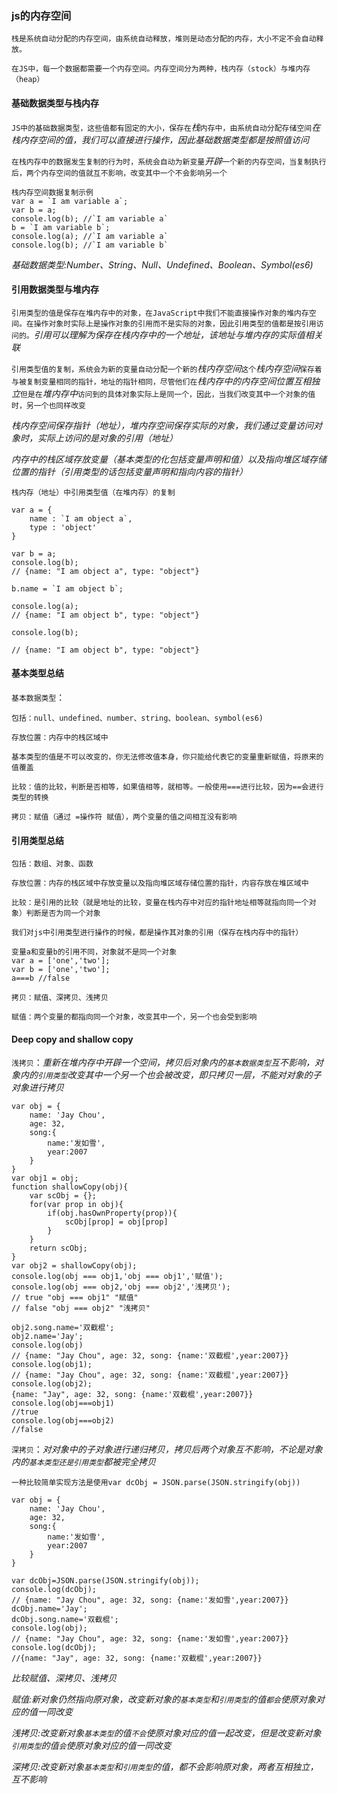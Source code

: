 ### js的内存空间
`栈是系统自动分配的内存空间，由系统自动释放，堆则是动态分配的内存，大小不定不会自动释放。`

`在JS中，每一个数据都需要一个内存空间。内存空间分为两种，栈内存（stock）与堆内存（heap）`
#### 基础数据类型与栈内存
`JS中的基础数据类型，这些值都有固定的大小，保存在`*栈*`内存中，由系统自动分配存储空间`*在栈内存空间的值，我们可以直接进行操作，因此基础数据类型都是按照值访问*

`在栈内存中的数据发生复制的行为时，系统会自动为新变量`*开辟*`一个新的内存空间，当复制执行后，两个内存空间的值就互不影响，改变其中一个不会影响另一个`
```
栈内存空间数据复制示例
var a = `I am variable a`;
var b = a; 
console.log(b); //`I am variable a`
b = `I am variable b`;
console.log(a); //`I am variable a`
console.log(b); //`I am variable b`
```

*基础数据类型:Number、String、Null、Undefined、Boolean、Symbol(es6)*
#### 引用数据类型与堆内存
`引用类型的值是保存在堆内存中的对象，在JavaScript中我们不能直接操作对象的堆内存空间。在操作对象时实际上是操作对象的引用而不是实际的对象，因此引用类型的值都是按引用访问的。`*引用可以理解为保存在栈内存中的一个地址，该地址与堆内存的实际值相关联*

`引用类型值的复制，系统会为新的变量自动分配一个新的`*栈内存空间*`这个`*栈内存空间*`保存着与被复制变量相同的指针，地址的指针相同，尽管他们在`*栈内存中的内存空间位置互相独立*`但是在`*堆内存中*`访问到的具体对象实际上是同一个，因此，当我们改变其中一个对象的值时，另一个也同样改变`

*栈内存空间保存指针（地址），堆内存空间保存实际的对象，我们通过变量访问对象时，实际上访问的是对象的引用（地址）*

*内存中的栈区域存放变量（基本类型的化包括变量声明和值）以及指向堆区域存储位置的指针（引用类型的话包括变量声明和指向内容的指针）*

```
栈内存（地址）中引用类型值（在堆内存）的复制

var a = {
    name : `I am object a`,
    type : 'object'
}

var b = a;
console.log(b);
// {name: "I am object a", type: "object"}

b.name = `I am object b`;

console.log(a);
// {name: "I am object b", type: "object"}

console.log(b);

// {name: "I am object b", type: "object"}

```
#### 基本类型总结
`基本数据类型`：

`包括：null、undefined、number、string、boolean、symbol(es6)`

`存放位置：内存中的栈区域中`

`基本类型的值是不可以改变的，你无法修改值本身，你只能给代表它的变量重新赋值，将原来的值覆盖`

`比较：值的比较，判断是否相等，如果值相等，就相等。一般使用===进行比较，因为==会进行类型的转换`

`拷贝：赋值（通过 =操作符 赋值），两个变量的值之间相互没有影响`

#### 引用类型总结
`包括：数组、对象、函数`

`存放位置：内存的栈区域中存放变量以及指向堆区域存储位置的指针，内容存放在堆区域中`

`比较：是引用的比较（就是地址的比较，变量在栈内存中对应的指针地址相等就指向同一个对象）判断是否为同一个对象`

`我们对js中引用类型进行操作的时候，都是操作其对象的引用（保存在栈内存中的指针）`
```
变量a和变量b的引用不同，对象就不是同一个对象
var a = ['one','two'];
var b = ['one','two'];
a===b //false
```

`拷贝：赋值、深拷贝、浅拷贝`

`赋值：两个变量的都指向同一个对象，改变其中一个，另一个也会受到影响`

#### Deep copy and shallow copy

`浅拷贝`：*重新在堆内存中开辟一个空间，拷贝后对象内的`基本数据类型`互不影响，对象内的`引用类型`改变其中一个另一个也会被改变，即只拷贝一层，不能对对象的子对象进行拷贝*
```
var obj = {
    name: 'Jay Chou',
    age: 32,
    song:{
        name:'发如雪',
        year:2007
    }
}
var obj1 = obj;
function shallowCopy(obj){
    var scObj = {};
    for(var prop in obj){
        if(obj.hasOwnProperty(prop)){
            scObj[prop] = obj[prop]
        }
    }
    return scObj;
}
var obj2 = shallowCopy(obj);
console.log(obj === obj1,'obj === obj1','赋值');
console.log(obj === obj2,'obj === obj2','浅拷贝');
// true "obj === obj1" "赋值"
// false "obj === obj2" "浅拷贝"

obj2.song.name='双截棍';
obj2.name='Jay';
console.log(obj)
// {name: "Jay Chou", age: 32, song: {name:'双截棍',year:2007}}
console.log(obj1);
// {name: "Jay Chou", age: 32, song: {name:'双截棍',year:2007}}
console.log(obj2);
{name: "Jay", age: 32, song: {name:'双截棍',year:2007}}
console.log(obj===obj1)
//true
console.log(obj===obj2)
//false
```
`深拷贝`：*对对象中的子对象进行递归拷贝，拷贝后两个对象互不影响，不论是对象内的`基本类型还是引用类型`都被完全拷贝*

`一种比较简单实现方法是使用var dcObj = JSON.parse(JSON.stringify(obj))`
```
var obj = {
    name: 'Jay Chou',
    age: 32,
    song:{
        name:'发如雪',
        year:2007
    }
}

var dcObj=JSON.parse(JSON.stringify(obj));
console.log(dcObj);
// {name: "Jay Chou", age: 32, song: {name:'发如雪',year:2007}}
dcObj.name='Jay';
dcObj.song.name='双截棍';
console.log(obj);
// {name: "Jay Chou", age: 32, song: {name:'发如雪',year:2007}}
console.log(dcObj);
//{name: "Jay", age: 32, song: {name:'双截棍',year:2007}}
```
*比较赋值、深拷贝、浅拷贝*

*赋值:新对象仍然指向原对象，改变新对象的`基本类型`和`引用类型`的值`都会`使原对象对应的值一同改变*

*浅拷贝:改变新对象`基本类型`的值`不会`使原对象对应的值一起改变，但是改变新对象`引用类型`的值`会`使原对象对应的值一同改变*

*深拷贝:改变新对象`基本类型`和`引用类型`的值，都不会影响原对象，两者互相独立，互不影响*


